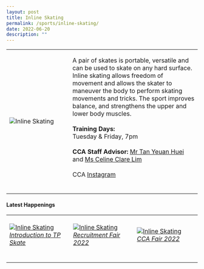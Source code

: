 ```yaml
---
layout: post
title: Inline Skating
permalink: /sports/inline-skating/
date: 2022-06-20
description: ""
---
```


<table>
    <tr>
        <td style="width:33%"><image src="/images/CCA_inline_skating.jpg" style="display:block;margin-left:auto;margin-right:auto;" alt="Inline Skating"></image></td>
        <td>
            <p>
                A pair of skates is portable, versatile and can be used to skate on any hard surface. Inline skating allows freedom of movement and allows the skater to maneuver the body to perform skating movements and tricks. The sport improves balance, and strengthens the upper and lower body muscles.<br>
                <br>
                <b>Training Days:</b><br>
                Tuesday & Friday, 7pm<br>
                <br>
                <b>CCA Staff Advisor:</b> <a href="mailto:tan_yeuan_huei@tp.edu.sg">Mr Tan Yeuan Huei</a> and <a href="mailto:limap@tp.edu.sg">Ms Celine Clare Lim</a><br>
                <br>
                CCA <a href="https://www.instagram.com/tpinlineskate/">Instagram</a><br>
                <br>
            </p>
        </td>
    </tr>
</table>

#### Latest Happenings

<table>
    <tr>
        <td style="width:33%"><br>
            <a href="https://www.instagram.com/p/CdH9N_Fpnwr/">
                <image src="/images/Sports/INLINE SKATING_Introduction to TP Skate.png" style="display:block;margin-left:auto;margin-right:auto;" alt="Inline Skating">
                <h6 style="margin-top:0%">Introduction to TP Skate</h6>
                </image>
            </a>
        </td>
        <td style="width:33%"><br>
            <a href="https://www.instagram.com/p/CdAK3U9JOUB/">
                <image src="/images/Sports/INLINE SKATING_Recruitment Fair 2022.png" style="display:block;margin-left:auto;margin-right:auto;" alt="Inline Skating">
                <h6 style="margin-top:0%">Recruitment Fair 2022</h6>
                </image>
            </a>
        </td>
        <td style="width:33%"><br>
            <a href="https://www.instagram.com/p/CcvAndeJb_l/">
                <image src="/images/Sports/INLINE SKATING_CCA Fair 2022.png" style="display:block;margin-left:auto;margin-right:auto;" alt="Inline Skating">
                <h6 style="margin-top:0%">CCA Fair 2022</h6>    
                </image>
            </a>
        </td>
    </tr>
</table>